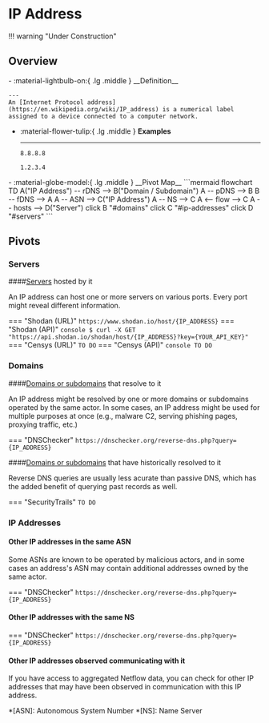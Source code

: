 # IP Address

!!! warning "Under Construction"

## Overview

<div class="grid cards" markdown>
-   :material-lightbulb-on:{ .lg .middle } __Definition__

    ---
	An [Internet Protocol address](https://en.wikipedia.org/wiki/IP_address) is a numerical label assigned to a device connected to a computer network.

-   :material-flower-tulip:{ .lg .middle } __Examples__

    ---
    `8.8.8.8`
	
	`1.2.3.4`
</div>

<div class="grid cards" markdown>
-   :material-globe-model:{ .lg .middle } __Pivot Map__
	```mermaid
	flowchart TD
		A("IP Address") -- rDNS --> B("Domain / Subdomain")
		A -- pDNS --> B
		B -- fDNS --> A
		A -- ASN --> C("IP Address")
		A -- NS --> C
		A <-- flow --> C
		A -- hosts --> D("Server")
		click B "#domains"
		click C "#ip-addresses"
		click D "#servers"
	```
</div>

## Pivots

### Servers
####[Servers](/pivot-handbook/artifacts/server) hosted by it

An IP address can host one or more servers on various ports. Every port might reveal different information.

=== "Shodan (URL)"
    ```
	https://www.shodan.io/host/{IP_ADDRESS}
    ```
=== "Shodan (API)"
    ``` console
	$ curl -X GET "https://api.shodan.io/shodan/host/{IP_ADDRESS}?key={YOUR_API_KEY}"
    ```
=== "Censys (URL)"
    ```
	TO DO
    ```
=== "Censys (API)"
    ``` console
	TO DO
    ```

### Domains
####[Domains or subdomains](/pivot-handbook/artifacts/domain) that resolve to it

An IP address might be resolved by one or more domains or subdomains operated by the same actor.
In some cases, an IP address might be used for multiple purposes at once (e.g., malware C2, serving phishing pages, proxying traffic, etc.)

=== "DNSChecker"
    ```
	https://dnschecker.org/reverse-dns.php?query={IP_ADDRESS}
    ```

####[Domains or subdomains](/pivot-handbook/artifacts/domain) that have historically resolved to it

Reverse DNS queries are usually less acurate than passive DNS, which has the added benefit of querying past records as well.

=== "SecurityTrails"
    ```
	TO DO
    ```

### IP Addresses

#### Other IP addresses in the same ASN

Some ASNs are known to be operated by malicious actors, and in some cases an address's ASN may contain additional addresses owned by the same actor.

=== "DNSChecker"
    ```
	https://dnschecker.org/reverse-dns.php?query={IP_ADDRESS}
    ```

#### Other IP addresses with the same NS

=== "DNSChecker"
    ```
	https://dnschecker.org/reverse-dns.php?query={IP_ADDRESS}
    ```

#### Other IP addresses observed communicating with it

If you have access to aggregated Netflow data, you can check for other IP addresses that may have been observed in communication with this IP address.

*[ASN]: Autonomous System Number
*[NS]: Name Server